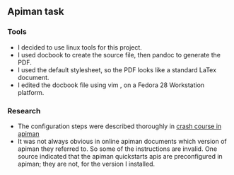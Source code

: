 ## Apiman task

### Tools
- I decided to use linux tools for this project.
- I used docbook to create the source file, then pandoc to generate the PDF.
 - I used the default stylesheet, so the PDF looks like a standard LaTex document.
- I edited the docbook file using vim , on a Fedora 28 Workstation platform.

### Research

- The configuration steps were described thoroughly in [crash course in apiman](http://www.apiman.io/latest/crash-course.html#_getting_the_bits_downloading_apiman)
- It was not always obvious in online apiman documents which version of apiman they referred to. So some of the instructions are invalid. One source indicated that the apiman quickstarts apis are preconfigured in apiman; they are not, for the version I installed.


<!--**Bold** and _Italic_ and `Code` text
[Link](url) and ![Image](src)-->


